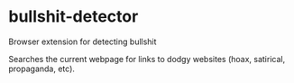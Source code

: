 # bullshit-detector
Browser extension for detecting bullshit

Searches the current webpage for links to dodgy websites (hoax, satirical, propaganda, etc).
